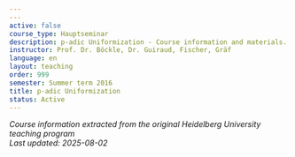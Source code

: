 ```yaml
---
---
active: false
course_type: Hauptseminar
description: p-adic Uniformization - Course information and materials.
instructor: Prof. Dr. Böckle, Dr. Guiraud, Fischer, Gräf
language: en
layout: teaching
order: 999
semester: Summer term 2016
title: p-adic Uniformization
status: Active
---
```



*Course information extracted from the original Heidelberg University teaching program*  
*Last updated: 2025-08-02*